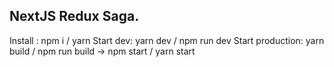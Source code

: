 NextJS Redux Saga.
----------
 Install : npm i / yarn
 Start dev: yarn dev / npm run dev
 Start production: yarn build / npm run build -> npm start / yarn start